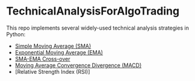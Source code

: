 # TechnicalAnalysisForAlgoTrading

This repo implements several widely-used technical analysis strategies in Python:

* [Simple Moving Average (SMA)](./sma.ipynb)
* [Exponential Moving Average (EMA)](./ema.ipynb)
* [SMA-EMA Cross-over](./smaema.ipynb)
* [Moving Average Convergence Divergence (MACD)](./macd.ipynb)
* [Relative Strength Index (RSI)]
